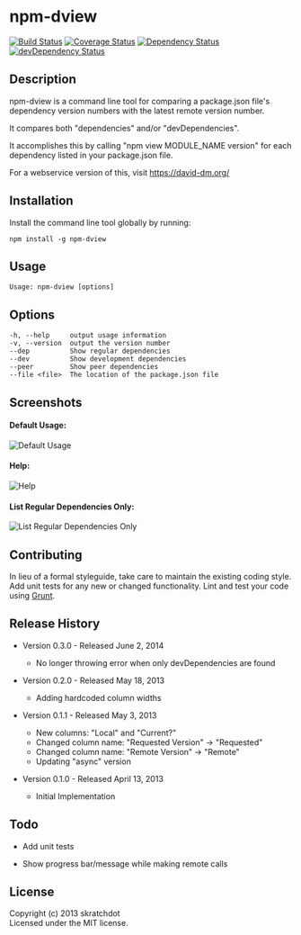 # npm-dview

[![Build Status](https://travis-ci.org/skratchdot/npm-dview.png?branch=master)](https://travis-ci.org/skratchdot/npm-dview)
[![Coverage Status](https://coveralls.io/repos/skratchdot/npm-dview/badge.png)](https://coveralls.io/r/skratchdot/npm-dview)
[![Dependency Status](https://david-dm.org/skratchdot/npm-dview.svg)](https://david-dm.org/skratchdot/npm-dview)
[![devDependency Status](https://david-dm.org/skratchdot/npm-dview/dev-status.svg)](https://david-dm.org/skratchdot/npm-dview#info=devDependencies)

## Description ##

npm-dview is a command line tool for comparing a package.json file's dependency version
numbers with the latest remote version number.  
  
It compares both "dependencies" and/or "devDependencies".  
  
It accomplishes this by calling "npm view MODULE_NAME version" for each dependency listed
in your package.json file.

For a webservice version of this, visit https://david-dm.org/


## Installation ##

Install the command line tool globally by running:

	npm install -g npm-dview


## Usage ##

	Usage: npm-dview [options]


## Options ##

    -h, --help     output usage information
    -v, --version  output the version number
    --dep          Show regular dependencies
    --dev          Show development dependencies
    --peer         Show peer dependencies
    --file <file>  The location of the package.json file


## Screenshots ##

#### Default Usage: ####

![Default Usage](https://github.com/skratchdot/npm-dview/raw/master/screenshots/default.png)  

#### Help: ####

![Help](https://github.com/skratchdot/npm-dview/raw/master/screenshots/help.png)  

#### List Regular Dependencies Only: ####

![List Regular Dependencies Only](https://github.com/skratchdot/npm-dview/raw/master/screenshots/dep-only.png)  


## Contributing ##

In lieu of a formal styleguide, take care to maintain the existing coding style.
Add unit tests for any new or changed functionality. Lint and test your code 
using [Grunt](http://gruntjs.com/).


## Release History ##

- Version 0.3.0 - Released June 2, 2014

  - No longer throwing error when only devDependencies are found

- Version 0.2.0 - Released May 18, 2013

  - Adding hardcoded column widths

- Version 0.1.1 - Released May 3, 2013

  - New columns: "Local" and "Current?"
  - Changed column name: "Requested Version" -> "Requested"
  - Changed column name: "Remote Version" -> "Remote"
  - Updating "async" version

- Version 0.1.0 - Released April 13, 2013

  - Initial Implementation


## Todo ##

- Add unit tests

- Show progress bar/message while making remote calls


## License ##

Copyright (c) 2013 skratchdot  
Licensed under the MIT license.

